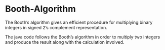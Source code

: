 # Booth-Algorithm


The Booth’s algorithm gives an efficient procedure for multiplying binary integers in signed 2’s complement representation.

The java code follows the Booth’s algorithm in order to multiply two integers and produce the result along with the calculation involved.
